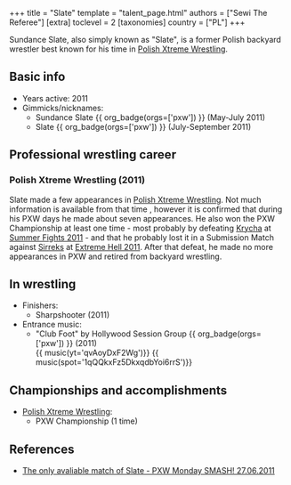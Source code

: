 +++
title = "Slate"
template = "talent_page.html"
authors = ["Sewi The Referee"]
[extra]
toclevel = 2
[taxonomies]
country = ["PL"]
+++

Sundance Slate, also simply known as "Slate", is a former Polish backyard wrestler best known for his time in [Polish Xtreme Wrestling](@/o/pxw.md).

## Basic info

* Years active: 2011
* Gimmicks/nicknames:
  - Sundance Slate {{ org_badge(orgs=['pxw']) }} (May-July 2011)
  - Slate {{ org_badge(orgs=['pxw']) }} (July-September 2011)

## Professional wrestling career

### Polish Xtreme Wrestling (2011)

Slate made a few appearances in [Polish Xtreme Wrestling](@/o/pxw.md). Not much information is available from that time , however it is confirmed that during his PXW days he made about seven appearances. He also won the PXW Championship at least one time - most probably by defeating [Krycha](@/w/krycha.md) at [Summer Fights 2011](@/e/pxw/2011-08-20-pxw-summer-fights-2011.md) - and that he probably lost it in a Submission Match against [Sirreks](@/w/sirreks.md) at [Extreme Hell 2011](@/e/pxw/2011-09-24-pxw-extreme-hell-2011.md). After that defeat, he made no more appearances in PXW and retired from backyard wrestling.

## In wrestling

* Finishers:
  - Sharpshooter (2011)
* Entrance music:
  - "Club Foot" by Hollywood Session Group
    {{ org_badge(orgs=['pxw']) }} (2011) <br>
    {{ music(yt='qvAoyDxF2Wg')}}
    {{ music(spot='1qQQkxFz5DkxqdbYoi6rrS')}}

## Championships and accomplishments

* [Polish Xtreme Wrestling](@/o/pxw.md):
  - PXW Championship (1 time)

## References

* [The only avaliable match of Slate - PXW Monday SMASH! 27.06.2011](https://www.youtube.com/watch?v=UlOJRHOJjBY)
